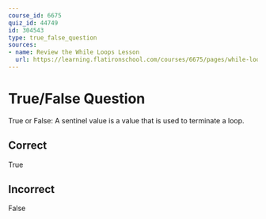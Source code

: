 ```yaml
---
course_id: 6675
quiz_id: 44749
id: 304543
type: true_false_question
sources:
- name: Review the While Loops Lesson
  url: https://learning.flatironschool.com/courses/6675/pages/while-loops?module_item_id=539079
---
```


# True/False Question

True or False: A sentinel value is a value that is used to terminate a loop.

## Correct

True

## Incorrect

False
